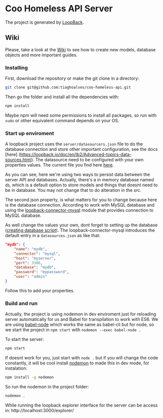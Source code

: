 # Coo Homeless API Server

The project is generated by [LoopBack](http://loopback.io).

## Wiki
Please, take a look at the [Wiki](https://github.com/tiaghoalves/coo-homeless-api/wiki/) to see how to create new models, database objects and more important guides.


### Installing
First, download the repository or make the git clone in a directory: 
```bash
git clone git@github.com:tiaghoalves/coo-homeless-api.git
```

Then go the folder and install all the dependencies with:
```bash
npm install
```

Maybe npm will need some permissions to install all packages, so run with `sudo` or other equivalent command depends on your OS.

### Start up enviroment
A loopback project uses the `server/datasourcers.json` file to do the database connection and store other important configuration, see the docs [here] (https://loopback.io/doc/en/lb2/Advanced-topics-data-sources.html). The datasource need to be configured with your own properties values. The current file you find here [here](https://github.com/tiaghoalves/coo-homeless-api/blob/master/server/datasources.json).

As you can see, here we're using two ways to persist data between the server API and databases. Actually, there's a in memory database named `db`, which is a default option to store models and things that doesnt need to be in database. You may not change that to do alteration in the src.

The second json property, is what matters for you to change because here is the database connection. According to work with MySQL database and using the [loopback-connector-mysql](https://github.com/strongloop/loopback-connector-mysql) module that provides connection to MySQL database.

As well change the values your own, dont forget to setting up the database ([creating database script](https://github.com/tiaghoalves/coo-homeless-api/blob/master/server/sql/COOHOMELESS_DB.sql)). The loopback-connector-mysql introduces the default entry in a `datasources.json` as like that:
```json
"mydb": {
    "name": "mydb",
    "connector": "mysql",
    "host": "myserver",
    "port": 3306,
    "database": "mydb",
    "password": "mypassword",
    "user": "admin"
}
```
Follow this to add your properties.

### Build and run
Actually, the project is using nodemon in dev enviroment just for reloading server automatically for us and Babel for transpilation to work with ES6. We are using [babel-node](https://babeljs.io/docs/usage/cli/#babel-node) which works the same as babel-cli but for node, so we start the project in `npm start` with `nodemon --exec babel-node .`

To start the server:
```bash
npm start
```

If doesnt work for you, just start with `node .` but if you will change the code constantly, it will be cool install [nodemon](https://nodemon.io/) to made this in dev mode, for instalation:
```bash
npm install -g nodemon
```

So run the nodemon in the project folder:
```bash
nodemon .
```

While running the loopback explorer interface for the server can be access in: 
http://localhost:3000/explorer/
